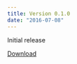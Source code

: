 ```yaml
---
title: Version 0.1.0
date: "2016-07-08"
---
```

Initial release

[Download](https://github.com/jkawamoto/roadie/releases/v0.1.0)

